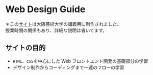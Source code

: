 # Web Design Guide

＊この[サイト](https://web-d.netlify.com/)は大阪芸術大学の講義用に制作されました。  
授業時間の関係もあり、詳細な説明は省いてます。

## サイトの目的

- `HTML`、`CSS`を中心にした Web フロントエンド開発の基礎部分の学習
- デザイン制作からコーディングまで一連のフローの学習
